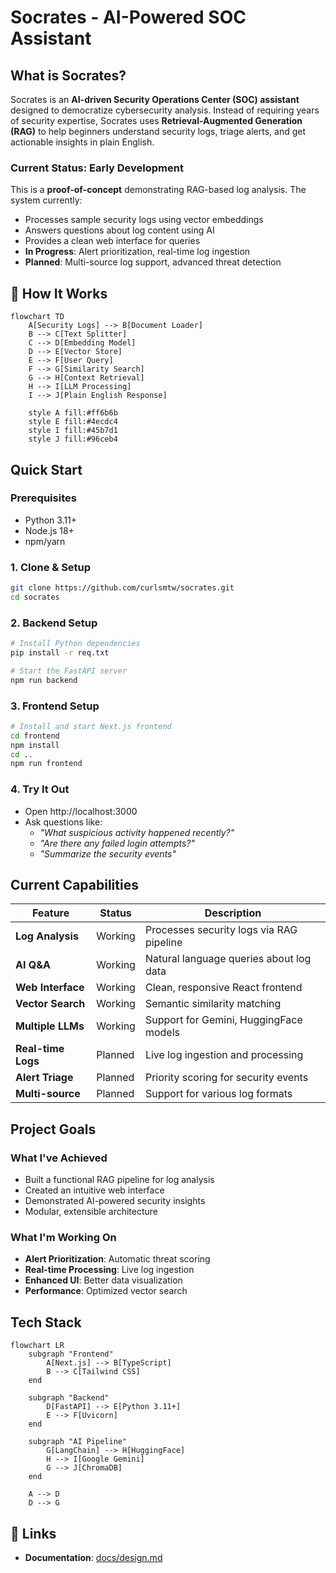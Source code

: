 #  Socrates - AI-Powered SOC Assistant


##  What is Socrates?

Socrates is an **AI-driven Security Operations Center (SOC) assistant** designed to democratize cybersecurity analysis. Instead of requiring years of security expertise, Socrates uses **Retrieval-Augmented Generation (RAG)** to help beginners understand security logs, triage alerts, and get actionable insights in plain English.

###  Current Status: Early Development
This is a **proof-of-concept** demonstrating RAG-based log analysis. The system currently:
-  Processes sample security logs using vector embeddings
-  Answers questions about log content using AI
-  Provides a clean web interface for queries
-  **In Progress**: Alert prioritization, real-time log ingestion
-  **Planned**: Multi-source log support, advanced threat detection


## 🔄 How It Works

```mermaid
flowchart TD
    A[Security Logs] --> B[Document Loader]
    B --> C[Text Splitter]
    C --> D[Embedding Model]
    D --> E[Vector Store]
    E --> F[User Query]
    F --> G[Similarity Search]
    G --> H[Context Retrieval]
    H --> I[LLM Processing]
    I --> J[Plain English Response]
    
    style A fill:#ff6b6b
    style E fill:#4ecdc4
    style I fill:#45b7d1
    style J fill:#96ceb4
```

##  Quick Start

### Prerequisites
- Python 3.11+
- Node.js 18+
- npm/yarn

### 1. Clone & Setup
```bash
git clone https://github.com/curlsmtw/socrates.git
cd socrates
```

### 2. Backend Setup
```bash
# Install Python dependencies
pip install -r req.txt

# Start the FastAPI server
npm run backend
```

### 3. Frontend Setup
```bash
# Install and start Next.js frontend
cd frontend
npm install
cd ..
npm run frontend
```

### 4. Try It Out
- Open http://localhost:3000
- Ask questions like:
  - *"What suspicious activity happened recently?"*
  - *"Are there any failed login attempts?"*
  - *"Summarize the security events"*

##  Current Capabilities

| Feature | Status | Description |
|---------|--------|-------------|
| **Log Analysis** |  Working | Processes security logs via RAG pipeline |
| **AI Q&A** |  Working | Natural language queries about log data |
| **Web Interface** |  Working | Clean, responsive React frontend |
| **Vector Search** |  Working | Semantic similarity matching |
| **Multiple LLMs** |  Working | Support for Gemini, HuggingFace models |
| **Real-time Logs** |  Planned | Live log ingestion and processing |
| **Alert Triage** |  Planned | Priority scoring for security events |
| **Multi-source** |  Planned | Support for various log formats |

##  Project Goals

###  **What I've Achieved**
- Built a functional RAG pipeline for log analysis
- Created an intuitive web interface
- Demonstrated AI-powered security insights
- Modular, extensible architecture

###  **What I'm Working On**
- **Alert Prioritization**: Automatic threat scoring
- **Real-time Processing**: Live log ingestion
- **Enhanced UI**: Better data visualization
- **Performance**: Optimized vector search

##  Tech Stack

```mermaid
flowchart LR
    subgraph "Frontend"
        A[Next.js] --> B[TypeScript]
        B --> C[Tailwind CSS]
    end
    
    subgraph "Backend"
        D[FastAPI] --> E[Python 3.11+]
        E --> F[Uvicorn]
    end
    
    subgraph "AI Pipeline"
        G[LangChain] --> H[HuggingFace]
        H --> I[Google Gemini]
        G --> J[ChromaDB]
    end
    
    A --> D
    D --> G
```

## 🔗 Links

- **Documentation**: [docs/design.md](docs/design.md)